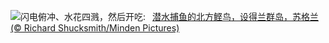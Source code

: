 ![](https://www.bing.com/th?id=OHR.ShetlandGannets_ZH-CN7279521125_UHD.jpg&w=1000)闪电俯冲、水花四溅，然后开吃:&nbsp;&ensp;[潜水捕鱼的北方鲣鸟，设得兰群岛，苏格兰 (© Richard Shucksmith/Minden Pictures)](https://www.bing.com/th?id=OHR.ShetlandGannets_ZH-CN7279521125_UHD.jpg)
<br><br/>
